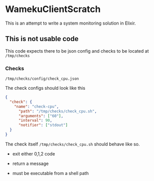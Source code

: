 # WamekuClientScratch

This is an attempt to write a system monitoring solution in Elixir.


## This is not usable code

This code expects there to be json config and checks to be located at `/tmp/checks`


### Checks

`/tmp/checks/config/check_cpu.json` 

The check configs should look like this

```json
{
  "check": {
    "name": "check-cpu",
      "path": "/tmp/checks/check_cpu.sh",
      "arguments": ["60"],
      "interval": 90,
      "notifier": ["stdout"]
  }
}
```

The check itself `/tmp/checks/check_cpu.sh` should behave like so.

* exit either 0,1,2 code

* return a message

* must be executable from a shell path
